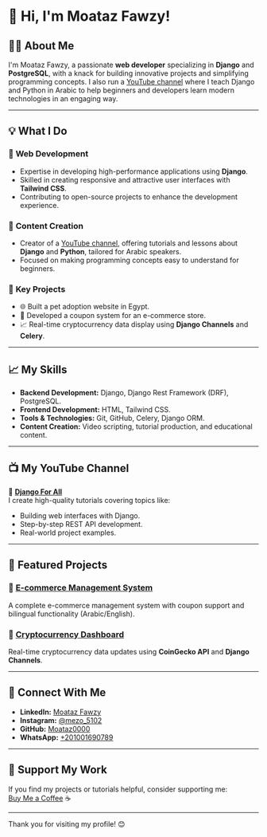 # 👋 Hi, I'm Moataz Fawzy!

## 🧑‍💻 About Me
I'm Moataz Fawzy, a passionate **web developer** specializing in **Django** and **PostgreSQL**, with a knack for building innovative projects and simplifying programming concepts. I also run a [YouTube channel](https://www.youtube.com) where I teach Django and Python in Arabic to help beginners and developers learn modern technologies in an engaging way.

---

## 💡 What I Do

### 🔹 **Web Development**
- Expertise in developing high-performance applications using **Django**.
- Skilled in creating responsive and attractive user interfaces with **Tailwind CSS**.
- Contributing to open-source projects to enhance the development experience.

### 🔹 **Content Creation**
- Creator of a [YouTube channel](https://www.youtube.com), offering tutorials and lessons about **Django** and **Python**, tailored for Arabic speakers.
- Focused on making programming concepts easy to understand for beginners.

### 🔹 **Key Projects**
- 🌐 Built a pet adoption website in Egypt.
- 🛒 Developed a coupon system for an e-commerce store.
- 📈 Real-time cryptocurrency data display using **Django Channels** and **Celery**.

---

## 📈 My Skills
- **Backend Development:** Django, Django Rest Framework (DRF), PostgreSQL.
- **Frontend Development:** HTML, Tailwind CSS.
- **Tools & Technologies:** Git, GitHub, Celery, Django ORM.
- **Content Creation:** Video scripting, tutorial production, and educational content.

---

## 📺 **My YouTube Channel**
🎥 **[Django For All](https://www.youtube.com)**  
I create high-quality tutorials covering topics like:
- Building web interfaces with Django.
- Step-by-step REST API development.
- Real-world project examples.

---

## 📂 **Featured Projects**
### 🔸 [E-commerce Management System](https://github.com/Moataz0000/ecommerce)
A complete e-commerce management system with coupon support and bilingual functionality (Arabic/English).

### 🔸 [Cryptocurrency Dashboard](https://github.com/Moataz0000/crypto)
Real-time cryptocurrency data updates using **CoinGecko API** and **Django Channels**.

---

## 🤝 **Connect With Me**
- **LinkedIn:** [Moataz Fawzy](https://www.linkedin.com/in/moataz-fawzy-backend)  
- **Instagram:** [@mezo_5102](https://www.instagram.com/mezo_5102)  
- **GitHub:** [Moataz0000](https://github.com/Moataz0000)  
- **WhatsApp:** [+201001690789](https://wa.me/201001690789)  

---

## 🌟 **Support My Work**
If you find my projects or tutorials helpful, consider supporting me:  
[Buy Me a Coffee](https://www.buymeacoffee.com) ☕

---

Thank you for visiting my profile! 😊
